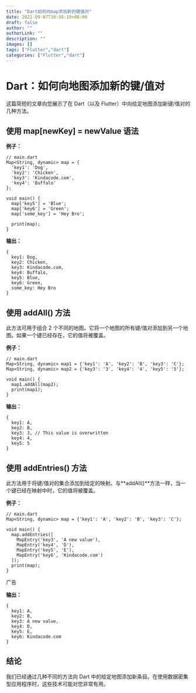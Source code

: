 ```yaml
---
title: "Dart如何向map添加新的键值对"
date: 2021-09-07T10:58:19+08:00
draft: false
author: ""
authorLink: ""
description: ""
images: []
tags: ["Flutter","dart"]
categories: ["Flutter","dart"]
---
```


# Dart：如何向地图添加新的键/值对

这篇简短的文章向您展示了在 Dart（以及 Flutter）中向给定地图添加新键/值对的几种方法。



## 使用 map[newKey] = newValue 语法

**例子：**

```
// main.dart
Map<String, dynamic> map = {
  'key1': 'Dog',
  'key2': 'Chicken',
  'key3': 'Kindacode.com',
  'key4': 'Buffalo'
};

void main() {
  map['key5'] = 'Blue';
  map['key6'] = 'Green';
  map['some_key'] = 'Hey Bro';

  print(map);
}
```

**输出：**

```
{
  key1: Dog, 
  key2: Chicken, 
  key3: Kindacode.com, 
  key4: Buffalo, 
  key5: Blue, 
  key6: Green, 
  some_key: Hey Bro
}
```

## 使用 addAll() 方法

此方法可用于组合 2 个不同的地图。它将一个地图的所有键/值对添加到另一个地图。如果一个键已经存在，它的值将被覆盖。

**例子：**

```
// main.dart
Map<String, dynamic> map1 = {'key1': 'A', 'key2': 'B', 'key3': 'C'};
Map<String, dynamic> map2 = {'key3': '3', 'key4': '4', 'key5': '5'};

void main() {
  map1.addAll(map2);
  print(map1);
}
```

**输出：**

```
{
  key1: A, 
  key2: B, 
  key3: 3, // This value is overwritten
  key4: 4, 
  key5: 5
}
```

## 使用 addEntries() 方法

此方法用于将键/值对的集合添加到给定的映射。与**addAll()**方法一样，当一个键已经在映射中时，它的值将被覆盖。

**例子：**

```
// main.dart
Map<String, dynamic> map = {'key1': 'A', 'key2': 'B', 'key3': 'C'};

void main() {
  map.addEntries([
    MapEntry('key3', 'A new value'),
    MapEntry('key4', 'D'),
    MapEntry('key5', 'E'),
    MapEntry('key6', 'Kindacode.com')
  ]);
  print(map);
}
```

广告

**输出：**

```
{
  key1: A, 
  key2: B, 
  key3: A new value, 
  key4: D, 
  key5: E, 
  key6: Kindacode.com
}
```

## 结论

我们已经通过几种不同的方法向 Dart 中的给定地图添加新条目。在使用数据密集型应用程序时，这些技术可能对您非常有用。
